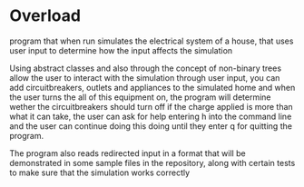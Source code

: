# Overload
program that when run simulates the electrical system of a house, that uses user input to determine how the input affects the simulation

Using abstract classes and also through the concept of non-binary trees 
allow the user to interact with the simulation through user input,
you can add circuitbreakers, outlets and appliances to the simulated home and when the user turns 
the all of this equipment on, the program will determine wether the circuitbreakers 
should turn off if the charge applied is more than what it can take, the user can ask for help
entering h into the command line and the user can continue doing this doing until they enter
q for quitting the program. 

The program also reads redirected input in a format that will be demonstrated in some 
sample files in the repository, along with certain tests to make sure that the simulation
works correctly
